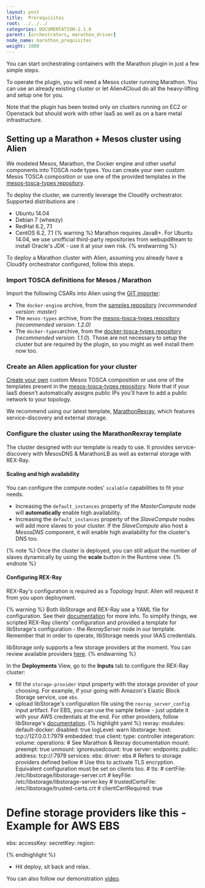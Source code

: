 ```yaml
---
layout: post
title:  Prerequisites
root: ../../../
categories: DOCUMENTATION-2.1.0
parent: [orchestrators, marathon_driver]
node_name: marathon_prequisites
weight: 1000
---
```


You can start orchestrating containers with the Marathon plugin in just a few simple steps.

To operate the plugin, you will need a Mesos cluster running Marathon. You can use an already existing cluster or let Alien4Cloud do all the heavy-lifting and setup one for you.

Note that the plugin has been tested only on clusters running on EC2 or Openstack but should work with other IaaS as well as on a bare metal infrastructure.

## Setting up a Marathon + Mesos cluster using Alien

We modeled Mesos, Marathon, the Docker engine and other useful components into TOSCA node types. You can create your own custom Mesos TOSCA composition or use one of the provided templates in the [mesos-tosca-types repository](https://github.com/alien4cloud/mesos-tosca-blueprints).

To deploy the cluster, we currently leverage the Cloudify orchestrator. Supported distributions are :

- Ubuntu 14.04
- Debian 7 (wheezy)
- RedHat 6.2, 7.1
- CentOS 6.2, 7.1
{% warning %}
Marathon requires Java8+. For Ubuntu 14.04, we use unofficial third-party repositories from webupd8team to install Oracle's JDK - use it at your own risk.
{% endwarning %}

To deploy a Marathon cluster with Alien, assuming you already have a Cloudify orchestrator configured, follow this steps.

### Import TOSCA definitions for Mesos / Marathon

Import the following CSARs into Alien using the [GIT importer](#/documentation/2.1.0/user_guide/catalog_type_upload.html):

- The `docker-engine` archive, from the [samples repository](https://github.com/alien4cloud/samples) *(recommended version: master)*
- The `mesos-types` archive, from the [mesos-tosca-types repository](https://github.com/alien4cloud/mesos-tosca-blueprints) *(recommended version: 1.2.0)*
- The `docker-types`archive, from the [docker-tosca-types repository](https://github.com/alien4cloud/docker-tosca-types) *(recommended version: 1.1.0*).
Those are not necessary to setup the cluster but are required by the plugin, so you might as well install them now too.

### Create an Alien application for your cluster

[Create your own](#/documentation/2.1.0/user_guide/topology_editor_overview.html) custom Mesos TOSCA composition or use one of the templates present in the [mesos-tosca-types repository](https://github.com/alien4cloud/mesos-tosca-blueprints). Note that if your IaaS doesn't automatically assigns public IPs you'll have to add a public network to your topology.

We recommend using our latest template, [MarathonRexray](https://github.com/alien4cloud/mesos-tosca-blueprints/blob/1.2.0/topology-marathon-rexray/marathon-rexray-template.yml), which features service-discovery and external storage.

### Configure the cluster using the MarathonRexray template

The cluster designed with our template is ready to use. It provides service-discovery with MesosDNS & MarathonLB as well as external storage with REX-Ray.

#### Scaling and high availability

You can configure the compute nodes' `scalable` capabilities to fit your needs.

- Increasing the `default_instances` property of the *MasterCompute* node will **automatically** enable high availability.
- Increasing the `default_instances` property of the *SlaveCompute* nodes will add more slaves to your cluster. If the *SlaveCompute* also host a *MesosDNS* component, it will enable high availability for the cluster's DNS too.

{% note %}
Once the cluster is deployed, you can still adjust the number of slaves dynamically by using the **scale** button in the Runtime view.
{% endnote %}

#### Configuring REX-Ray

REX-Ray's configuration is required as a Topology Input: Alien will request it from you upon deployment.

{% warning %}
Both libStorage and REX-Ray use a YAML file for configuration. See their [documentation](https://rexray.readthedocs.io/en/stable/user-guide/config/#advanced-configuration) for more info.
To simplify things, we scripted REX-Ray clients' configuration and provided a template for libStorage's configuration - the *RexrayServer* node in our template. Remember that in order to operate, libStorage needs your IAAS credentials.

libStorage only supports a few storage providers at the moment. You can review available providers [here](http://libstorage.readthedocs.io/en/stable/user-guide/storage-providers/).
{% endwarning %}

In the **Deployments** View, go to the **Inputs** tab to configure the REX-Ray cluster:

- fill the `storage-provider` input property with the storage provider of your choosing. For example, if your going with Amazon's Elastic Block Storage service, use `ebs`.
- upload libStorage's configuration file using the `rexray_server_config` input artifact. For EBS, you can use the sample below - just update it with your AWS credentials at the end. For other providers, follow libStorage's [documentation](http://libstorage.readthedocs.io/en/stable/user-guide/storage-providers/).
{% highlight yaml %}
rexray:
  modules:
    default-docker:
      disabled: true
  logLevel: warn
libstorage:
  host: tcp://127.0.0.1:7979
  embedded: true
  client:
    type: controller
  integeration:
    volume:
      operations:
        # See Marathon & Rexray documentation
        mount:
          preempt: true
        unmount:
          ignoreusedcount: true
  server:
    endpoints:
      public:
        address: tcp://:7979
    services:
      ebs:
        driver: ebs # Refers to storage providers defined bellow
      # Use this to activate TLS encryption. Equivalent configuration must be set on clients too.
      # tls:
      #   certFile: /etc/libstorage/libstorage-server.crt
      #   keyFile: /etc/libstorage/libstorage-server.key
      #   trustedCertsFile: /etc/libstorage/trusted-certs.crt
      #   clientCertRequired: true

# Define storage providers like this - Example for AWS EBS
ebs:
  accessKey: <your-access-key>
  secretKey: <your-secret-key>
  region: <your-region>

{% endhighlight %}
- Hit deploy, sit back and relax.

You can also follow our demonstration [video](https://youtu.be/IoOzf7wwCnM).
